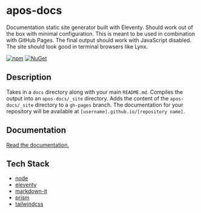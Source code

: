 # apos-docs

Documentation static site generator built with Eleventy. Should work out of the box with minimal configuration. This is meant to be used in combination with GitHub Pages. The final output should work with JavaScript disabled. The site should look good in terminal browsers like Lynx.

[![npm](https://img.shields.io/npm/v/apos-docs.svg)](https://www.npmjs.com/package/apos-docs) [![NuGet](https://img.shields.io/npm/dt/apos-docs.svg)](https://www.npmjs.com/package/apos-docs)

## Description

Takes in a `docs` directory along with your main `README.md`. Compiles the output into an `apos-docs/_site` directory. Adds the content of the `apos-docs/_site` directory to a `gh-pages` branch. The documentation for your repository will be available at `[username].github.io/[repository name]`.

## Documentation

[Read the documentation.](https://apostolique.github.io/apos-docs/)

## Tech Stack

* [node](https://nodejs.org)
* [eleventy](https://www.11ty.dev/)
* [markdown-it](https://github.com/markdown-it/markdown-it)
* [prism](https://github.com/PrismJS/prism)
* [tailwindcss](https://tailwindcss.com/)
